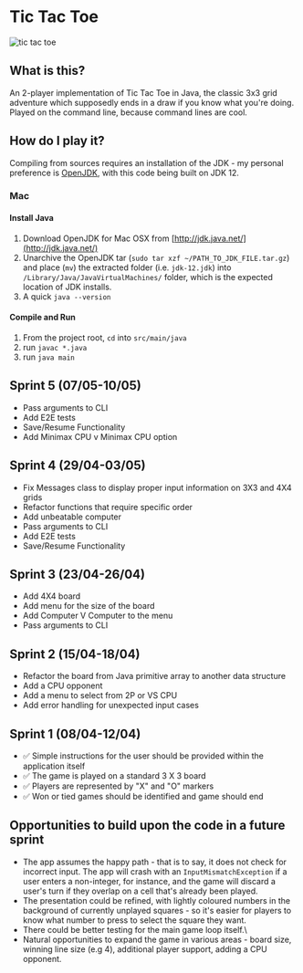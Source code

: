 # Tic Tac Toe

![tic tac toe](https://media.giphy.com/media/26tk0YANPbTyjyJ4Q/giphy.gif)

## What is this?

An 2-player implementation of Tic Tac Toe in Java, the classic 3x3 grid adventure which supposedly ends in a draw if you know what you're doing. Played on the command line, because command lines are cool. 

## How do I play it? 

Compiling from sources requires an installation of the JDK - my personal preference is [OpenJDK](https://openjdk.java.net/), with this code being built on JDK 12. 

### Mac

#### Install Java

1.  Download OpenJDK for Mac OSX from  [http://jdk.java.net/](http://jdk.java.net/)
2.  Unarchive the OpenJDK tar (`sudo tar xzf ~/PATH_TO_JDK_FILE.tar.gz`) and place (`mv`) the extracted folder (i.e.  `jdk-12.jdk`) into  `/Library/Java/JavaVirtualMachines/`  folder, which is the expected location of JDK installs.
3. A quick `java --version`

#### Compile and Run

1. From the project root, `cd` into `src/main/java` 
2. run `javac *.java`
3. run `java main`

## Sprint 5 (07/05-10/05)

- Pass arguments to CLI
- Add E2E tests
- Save/Resume Functionality
- Add Minimax CPU v Minimax CPU option

## Sprint 4 (29/04-03/05)

- Fix Messages class to display proper input information on 3X3 and 4X4 grids
- Refactor functions that require specific order
- Add unbeatable computer
- Pass arguments to CLI
- Add E2E tests
- Save/Resume Functionality

## Sprint 3 (23/04-26/04)

- Add 4X4 board
- Add menu for the size of the board
- Add Computer V Computer to the menu
- Pass arguments to CLI

## Sprint 2 (15/04-18/04)

- Refactor the board from Java primitive array to another data structure
- Add a CPU opponent
- Add a menu to select from 2P or VS CPU
- Add error handling for unexpected input cases

## Sprint 1 (08/04-12/04) 

- ✅ Simple instructions for the user should be provided within the application itself
- ✅ The game is played on a standard 3 X 3 board  
- ✅ Players are represented by "X" and "O" markers  
- ✅ Won or tied games should be identified and game should end

## Opportunities to build upon the code in a future sprint

* The app assumes the happy path - that is to say, it does not check for incorrect input. The app will crash with an `InputMismatchException` if a user enters a non-integer, for instance, and the game will discard a user's turn if they overlap on a cell that's already been played.
* The presentation could be refined, with lightly coloured numbers in the background of currently unplayed squares - so it's easier for players to know what number to press to select the square they want. 
* There could be better testing for the main game loop itself.\
* Natural opportunities to expand the game in various areas - board size, winning line size (e.g 4), additional player support, adding a CPU opponent.

